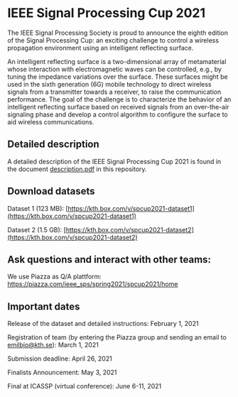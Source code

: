 # IEEE Signal Processing Cup 2021

The IEEE Signal Processing Society is proud to announce the eighth edition of the Signal Processing Cup: an exciting challenge to control a wireless propagation environment using an intelligent reflecting surface. 

An intelligent reflecting surface is a two-dimensional array of metamaterial whose interaction with electromagnetic waves can be controlled, e.g., by tuning the impedance variations over the surface. These surfaces might be used in the sixth generation (6G) mobile technology to direct wireless signals from a transmitter towards a receiver, to raise the communication performance. The goal of the challenge is to characterize the behavior of an intelligent reflecting surface based on received signals from an over-the-air signaling phase and develop a control algorithm to configure the surface to aid wireless communications.

## Detailed description

A detailed description of the IEEE Signal Processing Cup 2021 is found in the document [description.pdf](https://github.com/emilbjornson/SP_Cup_2021/blob/main/description.pdf) in this repository.

## Download datasets

Dataset 1 (123 MB): [https://kth.box.com/v/spcup2021-dataset1](https://kth.box.com/v/spcup2021-dataset1)

Dataset 2 (1.5 GB): [https://kth.box.com/v/spcup2021-dataset2](https://kth.box.com/v/spcup2021-dataset2)


## Ask questions and interact with other teams:

We use Piazza as Q/A plattform: https://piazza.com/ieee_sps/spring2021/spcup2021/home


## Important dates

Release of the dataset and detailed instructions: February 1, 2021

Registration of team (by entering the Piazza group and sending an email to emilbjo@kth.se): March 1, 2021

Submission deadline: April 26, 2021

Finalists Announcement: May 3, 2021

Final at ICASSP (virtual conference): June 6-11, 2021

